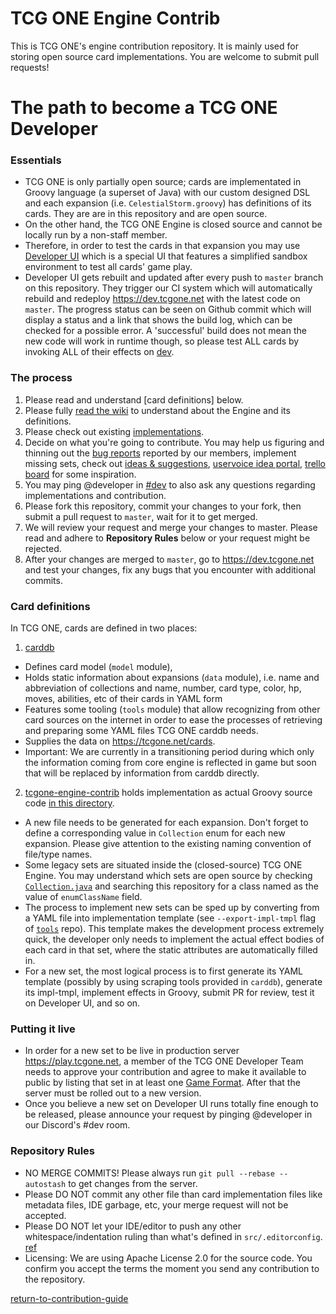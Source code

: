 # TCG ONE Engine Contrib 

This is TCG ONE's engine contribution repository.
It is mainly used for storing open source card implementations. 
You are welcome to submit pull requests!

# The path to become a TCG ONE Developer

### Essentials
- TCG ONE is only partially open source; cards are implementated in Groovy language (a superset of Java) with our custom designed DSL and each expansion (i.e. `CelestialStorm.groovy`) has definitions of its cards. They are are in this repository and are open source.
- On the other hand, the TCG ONE Engine is closed source and cannot be locally run by a non-staff member. 
- Therefore, in order to test the cards in that expansion you may use [Developer UI](https://dev.tcgone.net/) which is a special UI that features a simplified sandbox environment to test all cards' game play.
- Developer UI gets rebuilt and updated after every push to `master` branch on this repository. They trigger our CI system which will automatically rebuild and redeploy <https://dev.tcgone.net> with the latest code on `master`. The progress status can be seen on Github commit which will display a status and a link that shows the build log, which can be checked for a possible error. A 'successful' build does not mean the new code will work in runtime though, so please test ALL cards by invoking ALL of their effects on [dev](https://dev.tcgone.net).


### The process
1. Please read and understand [card definitions] below.
1. Please fully [read the wiki](https://github.com/axpendix/tcgone-engine-contrib/wiki) to understand about the Engine and its definitions.
1. Please check out existing [implementations](https://github.com/axpendix/tcgone-engine-contrib/tree/master/src/tcgwars/logic/impl).
1. Decide on what you're going to contribute. You may help us figuring and thinning out the [bug reports](https://forum.tcgone.net/c/bug-reports?solved=no) reported by our members, implement missing sets, check out [ideas & suggestions](https://forum.tcgone.net/c/ideas-n-suggestions/6), [uservoice idea portal](https://tcgone.uservoice.com/), [trello board](https://trello.com/b/B8bwBnRv/tcg-one-tasks) for some inspiration.
1. You may ping @developer in [#dev](https://discord.gg/JZP2qzU) to also ask any questions regarding implementations and contribution.
1. Please fork this repository, commit your changes to your fork, then submit a pull request to `master`, wait for it to get merged.
1. We will review your request and merge your changes to master. Please read and adhere to **Repository Rules** below or your request might be rejected.
1. After your changes are merged to `master`, go to <https://dev.tcgone.net> and test your changes, fix any bugs that you encounter with additional commits.

### Card definitions
In TCG ONE, cards are defined in two places: 

1. [carddb](https://github.com/tcgone/carddb)
- Defines card model (`model` module),
- Holds static information about expansions (`data` module), i.e. name and abbreviation of collections and name, number, card type, color, hp, moves, abilities, etc of their cards in YAML form
- Features some tooling (`tools` module) that allow recognizing from other card sources on the internet in order to ease the processes of retrieving and preparing some YAML files TCG ONE carddb needs.
- Supplies the data on <https://tcgone.net/cards>.
- Important: We are currently in a transitioning period during which only the information coming from core engine is reflected in game but soon that will be replaced by information from carddb directly.

2. [tcgone-engine-contrib](https://github.com/axpendix/tcgone-engine-contrib/) holds implementation as actual Groovy source code [in this directory](https://github.com/axpendix/tcgone-engine-contrib/tree/master/src/tcgwars/logic/impl). 
- A new file needs to be generated for each expansion. Don't forget to define a corresponding value in `Collection` enum for each new expansion. Please give attention to the existing naming convention of file/type names.
- Some legacy sets are situated inside the (closed-source) TCG ONE Engine. You may understand which sets are open source by checking [`Collection.java`](https://github.com/axpendix/tcgone-engine-contrib/blob/master/src/tcgwars/logic/card/Collection.java) and searching this repository for a class named as the value of `enumClassName` field.
- The process to implement new sets can be sped up by converting from a YAML file into implementation template (see `--export-impl-tmpl` flag of [`tools`](https://github.com/tcgone/carddb/tree/master/tools) repo). This template makes the development process extremely quick, the developer only needs to implement the actual effect bodies of each card in that set, where the static attributes are automatically filled in.
- For a new set, the most logical process is to first generate its YAML template (possibly by using scraping tools provided in `carddb`), generate its impl-tmpl, implement effects in Groovy, submit PR for review, test it on Developer UI, and so on.

### Putting it live

- In order for a new set to be live in production server <https://play.tcgone.net>, a member of the TCG ONE Developer Team needs to approve your contribution and agree to make it available to public by listing that set in at least one [Game Format](https://tcgone.net/formats). After that the server must be rolled out to a new version.
- Once you believe a new set on Developer UI runs totally fine enough to be released, please announce your request by pinging @developer in our Discord's #dev room.

### Repository Rules

- NO MERGE COMMITS! Please always run `git pull --rebase --autostash` to get changes from the server.
- Please DO NOT commit any other file than card implementation files like metadata files, IDE garbage, etc, your merge request will not be accepted.
- Please DO NOT let your IDE/editor to push any other whitespace/indentation ruling than what's defined in `src/.editorconfig`. [ref](https://editorconfig.org/)
- Licensing: We are using Apache License 2.0 for the source code. You confirm you accept the terms the moment you send any contribution to the repository. 

[return-to-contribution-guide](https://forum.tcgone.net/t/26)

